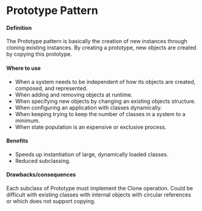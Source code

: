 # Prototype Pattern

#### Definition

The Prototype pattern is basically the creation of new instances through
cloning existing instances. By creating a prototype, new objects are created
by copying this prototype.

#### Where to use

* When a system needs to be independent of how its objects are created,
composed, and represented.
* When adding and removing objects at runtime.
* When specifying new objects by changing an existing objects structure.
* When configuring an application with classes dynamically.
* When keeping trying to keep the number of classes in a system to a
minimum.
* When state population is an expensive or exclusive process.

#### Benefits

* Speeds up instantiation of large, dynamically loaded classes.
* Reduced subclassing.

#### Drawbacks/consequences

Each subclass of Prototype must implement the Clone operation. Could be
difficult with existing classes with internal objects with circular references or
which does not support copying.
